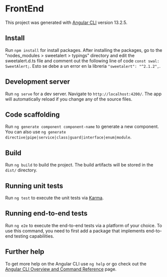 # FrontEnd

This project was generated with [Angular CLI](https://github.com/angular/angular-cli) version 13.2.5.

## Install
Run `npm install` for install packages. After installing the packages, go to the "nodes_modules > sweetalert > typings" directory and edit the sweetalert.d.ts file and comment out the following line of code `const swal: SweetAlert;`. Esto se debe a un error en la libreria `"sweetalert": "^2.1.2",`.

## Development server

Run `ng serve` for a dev server. Navigate to `http://localhost:4200/`. The app will automatically reload if you change any of the source files.

## Code scaffolding

Run `ng generate component component-name` to generate a new component. You can also use `ng generate directive|pipe|service|class|guard|interface|enum|module`.

## Build

Run `ng build` to build the project. The build artifacts will be stored in the `dist/` directory.

## Running unit tests

Run `ng test` to execute the unit tests via [Karma](https://karma-runner.github.io).

## Running end-to-end tests

Run `ng e2e` to execute the end-to-end tests via a platform of your choice. To use this command, you need to first add a package that implements end-to-end testing capabilities.

## Further help

To get more help on the Angular CLI use `ng help` or go check out the [Angular CLI Overview and Command Reference](https://angular.io/cli) page.
